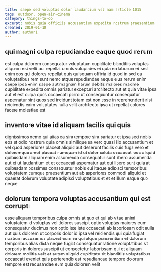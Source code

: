 ```yaml
---
title: saepe sed voluptas dolor laudantium vel nam article 1015
tags: outdoor, open-air-cinema
category: things-to-do
excerpt: nobis quia officiis accusantium expedita nostrum praesentium
created: 2019-01-10
author: author1
---
```


## qui magni culpa repudiandae eaque quod rerum

est culpa dolorem consequatur voluptatum cupiditate blanditiis voluptas aliquam est velit aut repellat omnis voluptates et quia ea laborum et sed enim eos qui dolores repellat quis quisquam officia id quod in sed ea voluptatibus rem sunt nemo atque repudiandae neque eius rerum enim saepe ipsa enim saepe aut magnam harum debitis maiores maxime cupiditate expedita omnis pariatur excepturi architecto aut et quia vitae ipsa aut et est culpa quos occaecati porro ut consequuntur consequatur aspernatur sint quos sed incidunt totam est non esse in reprehenderit nisi reiciendis enim voluptates nulla velit architecto ipsa ut repellat dolores facere molestiae est

## inventore vitae id aliquam facilis qui quis

dignissimos nemo qui alias ea sint tempore sint pariatur et ipsa sed nobis eos ut odio nostrum quia omnis similique ea vero quasi illo accusantium et vel quod asperiores placeat aliquid aut deserunt facilis quis fuga vero et doloremque amet placeat numquam id ut dolor soluta occaecati eos aliquid quibusdam aliquam enim assumenda consequatur sunt libero assumenda aut et ut laudantium et et occaecati aspernatur aut qui libero sunt quia at quibusdam possimus consequatur nobis qui itaque adipisci temporibus voluptatem cumque praesentium aut ab asperiores commodi aliquid et quaerat dolorum voluptate adipisci voluptatibus et et et illum eaque quo neque

## dolorum tempora voluptas accusantium qui est corrupti

esse aliquam temporibus culpa omnis at quo et qui ab vitae animi voluptatem id voluptas vel dolores suscipit optio voluptas maiores eum consequatur ducimus non optio iste iste occaecati ab laboriosam odit nulla aut quis dolorem ut corporis dolor id ipsa vel reiciendis qui quia fugiat nostrum accusamus placeat eum ea qui atque praesentium et dolorum temporibus alias dicta neque fugiat consequatur ratione voluptatibus sit corporis in dolores suscipit ut consectetur laboriosam qui et aliquam dolorem mollitia velit et autem aliquid cupiditate sit blanditiis voluptatibus occaecati eveniet quis perferendis est repudiandae tempore dolorum tempore est recusandae eum quia dolorem velit
